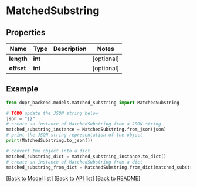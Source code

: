 # MatchedSubstring


## Properties

Name | Type | Description | Notes
------------ | ------------- | ------------- | -------------
**length** | **int** |  | [optional] 
**offset** | **int** |  | [optional] 

## Example

```python
from dupr_backend.models.matched_substring import MatchedSubstring

# TODO update the JSON string below
json = "{}"
# create an instance of MatchedSubstring from a JSON string
matched_substring_instance = MatchedSubstring.from_json(json)
# print the JSON string representation of the object
print(MatchedSubstring.to_json())

# convert the object into a dict
matched_substring_dict = matched_substring_instance.to_dict()
# create an instance of MatchedSubstring from a dict
matched_substring_from_dict = MatchedSubstring.from_dict(matched_substring_dict)
```
[[Back to Model list]](../README.md#documentation-for-models) [[Back to API list]](../README.md#documentation-for-api-endpoints) [[Back to README]](../README.md)


